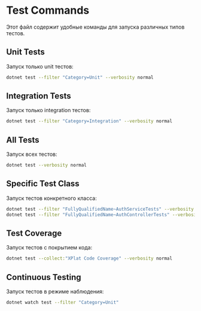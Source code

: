 # Test Commands

Этот файл содержит удобные команды для запуска различных типов тестов.

## Unit Tests
Запуск только unit тестов:
```bash
dotnet test --filter "Category=Unit" --verbosity normal
```

## Integration Tests
Запуск только integration тестов:
```bash
dotnet test --filter "Category=Integration" --verbosity normal
```

## All Tests
Запуск всех тестов:
```bash
dotnet test --verbosity normal
```

## Specific Test Class
Запуск тестов конкретного класса:
```bash
dotnet test --filter "FullyQualifiedName~AuthServiceTests" --verbosity normal
dotnet test --filter "FullyQualifiedName~AuthControllerTests" --verbosity normal
```

## Test Coverage
Запуск тестов с покрытием кода:
```bash
dotnet test --collect:"XPlat Code Coverage" --verbosity normal
```

## Continuous Testing
Запуск тестов в режиме наблюдения:
```bash
dotnet watch test --filter "Category=Unit"
```
